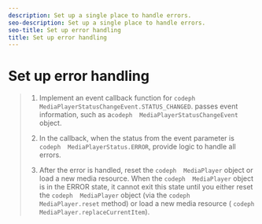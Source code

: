 ```yaml
---
description: Set up a single place to handle errors.
seo-description: Set up a single place to handle errors.
seo-title: Set up error handling
title: Set up error handling
---
```


# Set up error handling

>1. Implement an event callback function for `codeph  MediaPlayerStatusChangeEvent.STATUS_CHANGED`.
>   passes event information, such as a`codeph  MediaPlayerStatusChangeEvent` object.
>   
>1. In the callback, when the status from the event parameter is `codeph  MediaPlayerStatus.ERROR`, provide logic to handle all errors.
>   
>1. After the error is handled, reset the `codeph  MediaPlayer` object or load a new media resource.
>   When the `codeph  MediaPlayer` object is in the ERROR state, it cannot exit this state until you either reset the `codeph  MediaPlayer` object (via the `codeph  MediaPlayer.reset` method) or load a new media resource ( `codeph  MediaPlayer.replaceCurrentItem`).
>   
>   
>   
>   
